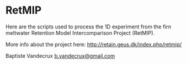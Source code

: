# RetMIP

Here are the scripts used to process the 1D experiment from the firn meltwater Retention Model Intercomparison Project (RetMIP).

More info about the project here: http://retain.geus.dk/index.php/retmip/

Baptiste Vandecrux
b.vandecrux@gmail.com
